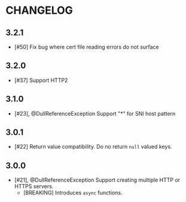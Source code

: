 # CHANGELOG

## 3.2.1

- [#50] Fix bug where cert file reading errors do not surface

## 3.2.0

- [#37] Support HTTP2

## 3.1.0

- [#23], @DullReferenceException Support "*" for SNI host pattern

## 3.0.1

- [#22] Return value compatibility. Do no return `null` valued keys.

## 3.0.0

- [#21], @DullReferenceException Support creating multiple HTTP or HTTPS servers. 
  - [BREAKING] Introduces `async` functions. 

